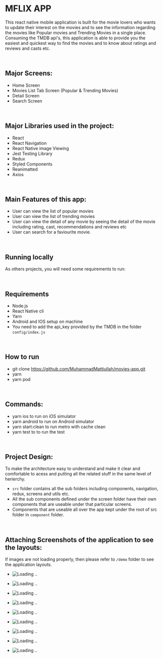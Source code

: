 # MFLIX APP
This react native mobile application is built for the movie lovers who wants to update their interest on the movies and to see the information regarding the movies like Popular movies and Trending Movies in a single place.
Consuming the TMDB api's, this application is able to provide you the easiest and quickest way to find the movies and to know about ratings and reviews and casts etc.

<br>

## Major Screens:
- Home Screen
- Movies List Tab Screen (Popular & Trending Movies)
- Detail Screen
- Search Screen

<br>

## Major Libraries used in the project:

- React 
- React Navigation
- React Native image Viewing
- Jest Testing Library
- Redux
- Styled Components
- Reanimatted 
- Axios

<br>

## Main Features of this app:
- User can view the list of popular movies
- User can view the list of trending movies
- User can view the detail of any movie by seeing the detail of the movie including rating, cast, recommendations and reviews etc
- User can search for a faviourite movie.

<br>

## Running locally

As others projects, you will need some requirements to run:

<br>

## Requirements
- Node.js 
- React Native cli
- Yarn
- Android and IOS setup on machine
- You need to add the api_key provided by the TMDB in the folder `config/index.js`


<br>

## How to run

- git clone https://github.com/MuhammadMattiullah/movies-app.git
- yarn
- yarn pod


<br>

## Commands:

- yarn ios to run on iOS simulator
- yarn android to run on Android simulator
- yarn start:clean to run metro with cache clean
- yarn test to to run the test

<br>

## Project Design:
To make the architecture easy to understand and make it clear and comfortable to acess and putting all the related stuff in the same level of herierchy.

- `src` folder contains all the sub folders including components, navigation, redux, screens and utils etc.
- All the sub components defined under the screen folder have their own components that are useable under that particular screens.
- Components that are useable all over the app kept under the root of src folder in `component` folder.

<br>

## Attaching Screenshots of the application to see the layouts:

If images are not loading properly, then please refer to `/demo` folder to see the application layouts.
- ![Loading ..](/demo/ios/1.png?raw=true)

- ![Loading ..](/demo/ios/2.png?raw=true)

- ![Loading ..](/demo/ios/3.png?raw=true)

- ![Loading ..](/demo/ios/4.png?raw=true)

- ![Loading ..](/demo/ios/5.png?raw=true)

- ![Loading ..](/demo/ios/6.png?raw=true)

- ![Loading ..](/demo/ios/7.png?raw=true)

- ![Loading ..](/demo/ios/8.png?raw=true)

- ![Loading ..](/demo/ios/9.png?raw=true)

